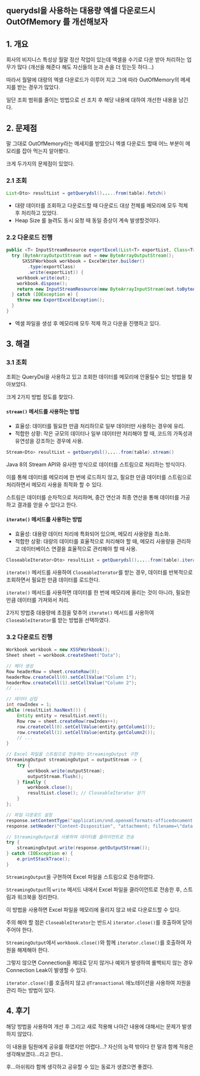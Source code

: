 ## querydsl을 사용하는 대용량 엑셀 다운로드시 OutOfMemory 를 개선해보자

## 1. 개요

회사의 비지니스 특성상 월말 정산 작업이 있는데 엑셀을 수기로 다운 받아 처리하는 업무가 많다 (개선을 해준다 해도 자신들의 눈과 손을 더 믿는듯 하다...)

따라서 월말에 대량의 엑셀 다운로드가 이루어 지고 그에 따라 OutOfMemory의 메세지를 받는 경우가 많았다.

일단 조회 범위를 줄이는 방법으로 선 조치 후 해당 내용에 대하여 개선한 내용을 남긴다.



## 2. 문제점

말 그대로 OutOfMemory라는 메세지를 받았으니 엑셀 다운로드 할때 어느 부분이 메모리를 잡아 먹는지 알아봤다.

크게 두가지의 문제점이 있었다.

### 2.1 조회

```java
List<Dto> resultList = getQuerydsl().....from(table).fetch()
```

- 대량 데이터를 조회하고 다운로드할 때 다운로드 대상 전체를 메모리에 모두 적체 후 처리하고 있었다.
- Heap Size 를 늘려도 동시 요청 때 동일 증상이 계속 발생할것이다.

### 2.2 다운로드 진행

```java
public <T> InputStreamResource exportExcel(List<T> exportList, Class<T> exportClass) {
  try (ByteArrayOutputStream out = new ByteArrayOutputStream();
      SXSSFWorkbook workbook = ExcelWriter.builder()
        .type(exportClass)
        .write(exportList)) {
    workbook.write(out);
    workbook.dispose();
    return new InputStreamResource(new ByteArrayInputStream(out.toByteArray()));
  } catch (IOException e) {
    throw new ExportExcelException();
  }
}
```

- 엑셀 파일을 생성 후 메모리에 모두 적제 하고 다운을 진행하고 있다.



## 3. 해결

### 3.1 조회

조회는 QueryDsl을 사용하고 있고 조회한 데이터를 메모리에 안올릴수 있는 방법을 찾아보았다.

크게 2가지 방법 정도를 찾았다.



#### `stream()` 메서드를 사용하는 방법
- 효율성: 데이터를 필요한 만큼 처리하므로 일부 데이터만 사용하는 경우에 유리.
- 적합한 상황: 작은 규모의 데이터나 일부 데이터만 처리해야 할 때, 코드의 가독성과 유연성을 강조하는 경우에 사용.

```java
Stream<Dto> resultList = getQuerydsl().....from(table).stream()
```

Java 8의 Stream API와 유사한 방식으로 데이터를 스트림으로 처리하는 방식이다.

이를 통해 데이터를 메모리에 한 번에 로드하지 않고, 필요한 만큼 데이터를 스트림으로 처리하면서 메모리 사용을 최적화 할 수 있다. 

스트림은 데이터를 순차적으로 처리하며, 중간 연산과 최종 연산을 통해 데이터를 가공하고 결과를 얻을 수 있다고 한다.




#### `iterate()` 메서드를 사용하는 방법
- 효율성: 대용량 데이터 처리에 특화되어 있으며, 메모리 사용량을 최소화.
- 적합한 상황: 대량의 데이터를 효율적으로 처리해야 할 때, 메모리 사용량을 관리하고 데이터베이스 연결을 효율적으로 관리해야 할 때 사용.

```java
CloseableIterator<Dto> resultList = getQuerydsl().....from(table).iterate()
```

`iterate()` 메서드를 사용하여 `CloseableIterator`를 받는 경우, 데이터를 반복적으로 조회하면서 필요한 만큼 데이터를 로드한다. 

`iterate()` 메서드를 사용하면 데이터를 한 번에 메모리에 올리는 것이 아니라, 필요한 만큼 데이터를 가져와서 처리. 



2가지 방법중 대용량에 초점을 맞추어  `iterate()` 메서드를 사용하여 `CloseableIterator`를 받는 방법을 선택하였다.




### 3.2 다운로드 진행

```java
Workbook workbook = new XSSFWorkbook();
Sheet sheet = workbook.createSheet("Data");

// 헤더 생성
Row headerRow = sheet.createRow(0);
headerRow.createCell(0).setCellValue("Column 1");
headerRow.createCell(1).setCellValue("Column 2");
// ...

// 데이터 삽입
int rowIndex = 1;
while (resultList.hasNext()) {
    Entity entity = resultList.next();
    Row row = sheet.createRow(rowIndex++);
    row.createCell(0).setCellValue(entity.getColumn1());
    row.createCell(1).setCellValue(entity.getColumn2());
    // ...
}

// Excel 파일을 스트림으로 전송하는 StreamingOutput 구현
StreamingOutput streamingOutput = outputStream -> {
    try {
        workbook.write(outputStream);
        outputStream.flush();
    } finally {
        workbook.close();
        resultList.close(); // CloseableIterator 닫기
    }
};

// 파일 다운로드 설정
response.setContentType("application/vnd.openxmlformats-officedocument.spreadsheetml.sheet");
response.setHeader("Content-Disposition", "attachment; filename=\"data.xlsx\"");

// StreamingOutput을 사용하여 데이터를 클라이언트로 전송
try {
    streamingOutput.write(response.getOutputStream());
} catch (IOException e) {
    e.printStackTrace();
}
```

`StreamingOutput`을 구현하여 Excel 파일을 스트림으로 전송하였다. 

`StreamingOutput`의 `write` 메서드 내에서 Excel 파일을 클라이언트로 전송한 후, 스트림과 워크북을 정리한다.

이 방법을 사용하면 Excel 파일을 메모리에 올리지 않고 바로 다운로드할 수 있다.

주의 해야 할 점은 `CloseableIterator`는 반드시 `iterator.close()`를 호출하여 닫아주어야 한다. 

`StreamingOutput`에서 `workbook.close()`와 함께 `iterator.close()`를 호출하여 자원을 해제해야 한다.

그렇지 않으면 Connection을 제대로 닫지 않거나 예외가 발생하여 롤백되지 않는 경우 Connection Leak이 발생할 수 있다.

`iterator.close()`를 호출하지 않고 `@Transactional` 애노테이션을 사용하여 자원을 관리 하는 방법이 있다.



## 4. 후기

해당 방법을 사용하여 개선 후 그리고 새로 적용해 나아간 내용에 대해서는 문제가 발생하지 않았다.

이 내용을 팀원에게 공유를 하였지만 어렵다...? 자신의 능력 밖이다 란 말과 함께 적용은 생각해보겠다...라고 한다..

후...아쉬워라 함께 생각하고 공유할 수 있는 동료가 생겼으면 좋겠다.

